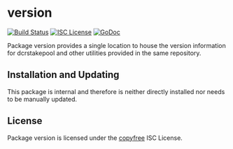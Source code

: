 version
=======

[![Build Status](https://github.com/Decred-Next/dcrnstakepool/workflows/Build%20and%20Test/badge.svg)](https://github.com/Decred-Next/dcrnstakepool/actions)
[![ISC License](https://img.shields.io/badge/license-ISC-blue.svg)](http://copyfree.org)
[![GoDoc](https://img.shields.io/badge/godoc-reference-blue.svg)](https://godoc.org/github.com/Decred-Next/dcrnstakepool/internal/version)

Package version provides a single location to house the version information for
dcrstakepool and other utilities provided in the same repository.

## Installation and Updating

This package is internal and therefore is neither directly installed nor needs
to be manually updated.

## License

Package version is licensed under the [copyfree](http://copyfree.org) ISC
License.
